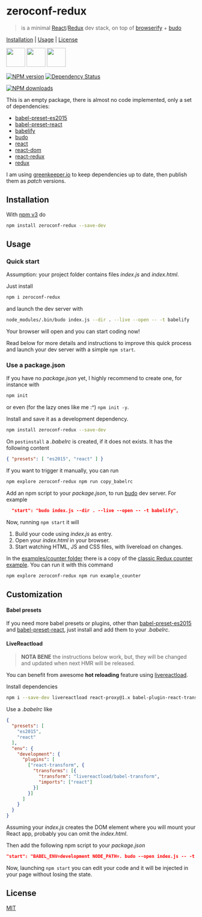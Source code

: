 # zeroconf-redux

> is a minimal [React]/[Redux] dev stack, on top of [browserify] + [budo]

[Installation](#installation) |
[Usage](#usage) |
[License](#license)

<img src="https://rawgit.com/fibo/zeroconf-redux/master/media/Apple-50.png" width="50" height="50" /> <img src="https://rawgit.com/fibo/zeroconf-redux/master/media/Linux-50.png" width="50" height="50" /> <img src="https://rawgit.com/fibo/zeroconf-redux/master/media/Windows8-50.png" width="50" height="50" />

[![NPM version](https://badge.fury.io/js/zeroconf-redux.svg)](http://badge.fury.io/js/zeroconf-redux)
[![Dependency Status](https://david-dm.org/fibo/zeroconf-redux.svg)](https://david-dm.org/fibo/zeroconf-redux/)

[![NPM downloads](https://nodei.co/npm-dl/zeroconf-redux.png)](https://nodei.co/npm-dl/zeroconf-redux/)

This is an empty package, there is almost no code implemented, only a set of dependencies:

* [babel-preset-es2015]
* [babel-preset-react]
* [babelify]
* [budo]
* [react][React]
* [react-dom]
* [react-redux]
* [redux][Redux]

I am using [greenkeeper.io](https://greenkeeper.io) to keep dependencies up to date,
then publish them as *patch* versions.

## Installation

With [npm v3](https://npmjs.org/) do

```bash
npm install zeroconf-redux --save-dev
```

## Usage

### Quick start

Assumption: your project folder contains files  *index.js* and *index.html*.

Just install

```bash
npm i zeroconf-redux
```

and launch the dev server with

```bash
node_modules/.bin/budo index.js --dir . --live --open -- -t babelify
```

Your browser will open and you can start coding now!

Read below for more details and instructions to improve this quick process and
launch your dev server with a simple `npm start`.

### Use a package.json

If you have no *package.json* yet, I highly recommend to create one, for instance with

```bash
npm init
```

or even (for the lazy ones like me :^) `npm init -y`.

Install and save it as a development dependency.

```bash
npm install zeroconf-redux --save-dev
```

On `postinstall` a *.babelrc* is created, if it does not exists.
It has the following content

```json
{ "presets": [ "es2015", "react" ] }
```

If you want to trigger it manually, you can run

```bash
npm explore zeroconf-redux npm run copy_babelrc
```

Add an npm script to your *package.json*, to run [budo] dev server.
For example

```json
  "start": "budo index.js --dir . --live --open -- -t babelify",
```

Now, running `npm start` it will

1. Build your code using *index.js* as entry.
2. Open your *index.html* in your browser.
3. Start watching HTML, JS and CSS files, with livereload on changes.

In the [examples/counter folder][counter_example] there is a copy of the [classic Redux counter example][redux_counter].
You can run it with this command

```bash
npm explore zeroconf-redux npm run example_counter
```

## Customization

#### Babel presets

If you need more babel presets or plugins, other than
[babel-preset-es2015] and [babel-preset-react],
just install and add them to your *.babelrc*.

#### LiveReactload

> **NOTA BENE** the instructions below work, but, they will be changed and updated when next HMR will be released.

You can benefit from awesome **hot reloading** feature using [livereactload].

Install dependencies

```bash
npm i --save-dev livereactload react-proxy@1.x babel-plugin-react-transform
```

Use a *.babelrc* like

```json
{
  "presets": [
    "es2015",
    "react"
  ],
  "env": {
    "development": {
      "plugins": [
        ["react-transform", {
          "transforms": [{
            "transform": "livereactload/babel-transform",
            "imports": ["react"]
          }]
        }]
      ]
    }
  }
}
```

Assuming your *index.js* creates the DOM element where you will mount your
React app, probably you can omit the *index.html*.

Then add the following npm script to your *package.json*

```json
"start": "BABEL_ENV=development NODE_PATH=. budo --open index.js -- -t babelify -p livereactload",
```

Now, launching `npm start` you can edit your code and it will be injected
in your page without losing the state.

## License

[MIT](http://g14n.info/mit-license/)

[babelify]: https://github.com/babel/babelify "babelify"
[babel-preset-es2015]: https://babeljs.io/docs/plugins/preset-es2015/ "Babel ES2015 preset"
[babel-preset-react]: https://babeljs.io/docs/plugins/preset-react/ "Babel React preset"
[budo]: https://github.com/mattdesl/budo "budo"
[browserify]: http://browserify.org/ "browserify"
[counter_example]: https://github.com/fibo/zeroconf-redux/tree/master/examples/counter "counter example"
[React]: https://facebook.github.io/react/ "React"
[react-dom]: https://www.npmjs.com/package/react-dom "React DOM"
[react-redux]: https://github.com/reactjs/react-redux "React Redux"
[Redux]: http://redux.js.org/ "Redux"
[livereactload]: https://github.com/milankinen/livereactload "LiveReactload"
[redux_counter]: https://github.com/reactjs/redux/tree/master/examples/counter "Redux example"
